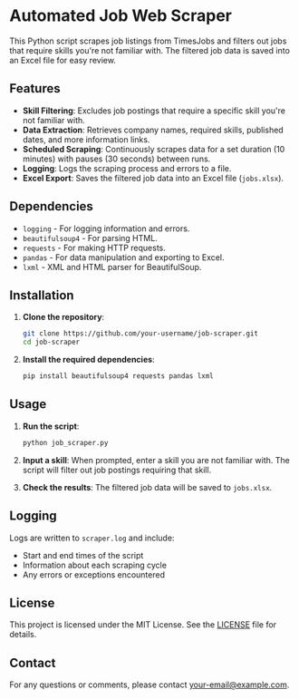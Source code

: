 # Automated Job Web Scraper

This Python script scrapes job listings from TimesJobs and filters out jobs that require skills you're not familiar with. The filtered job data is saved into an Excel file for easy review.

## Features

- **Skill Filtering**: Excludes job postings that require a specific skill you're not familiar with.
- **Data Extraction**: Retrieves company names, required skills, published dates, and more information links.
- **Scheduled Scraping**: Continuously scrapes data for a set duration (10 minutes) with pauses (30 seconds) between runs.
- **Logging**: Logs the scraping process and errors to a file.
- **Excel Export**: Saves the filtered job data into an Excel file (`jobs.xlsx`).

## Dependencies

- `logging` - For logging information and errors.
- `beautifulsoup4` - For parsing HTML.
- `requests` - For making HTTP requests.
- `pandas` - For data manipulation and exporting to Excel.
- `lxml` - XML and HTML parser for BeautifulSoup.

## Installation

1. **Clone the repository**:

    ```bash
    git clone https://github.com/your-username/job-scraper.git
    cd job-scraper
    ```

2. **Install the required dependencies**:

    ```bash
    pip install beautifulsoup4 requests pandas lxml
    ```

## Usage

1. **Run the script**:

    ```bash
    python job_scraper.py
    ```

2. **Input a skill**: When prompted, enter a skill you are not familiar with. The script will filter out job postings requiring that skill.

3. **Check the results**: The filtered job data will be saved to `jobs.xlsx`.

## Logging

Logs are written to `scraper.log` and include:
- Start and end times of the script
- Information about each scraping cycle
- Any errors or exceptions encountered

## License

This project is licensed under the MIT License. See the [LICENSE](LICENSE) file for details.

## Contact

For any questions or comments, please contact [your-email@example.com](mailto:aryan.vij@gmail.com).

